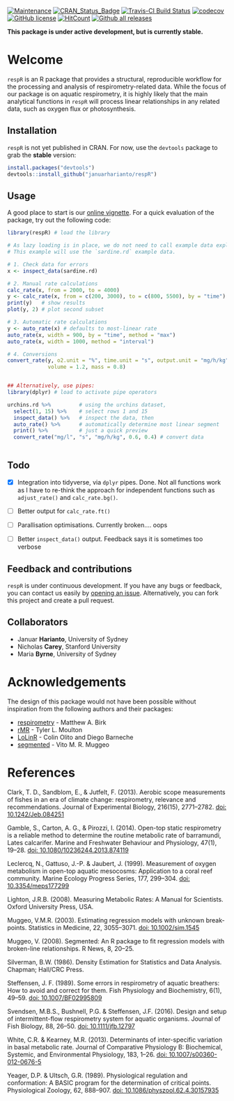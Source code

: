 

[![Maintenance](https://img.shields.io/badge/Maintained%3F-yes-green.svg)](https://GitHub.com/Naereen/StrapDown.js/graphs/commit-activity)
 [![CRAN\_Status\_Badge](http://www.r-pkg.org/badges/version/respR)](https://cran.r-project.org/package=respR) [![Travis-CI Build Status](https://travis-ci.org/januarharianto/respR.svg?branch=master)](https://travis-ci.org/januarharianto/respR) [![codecov](https://codecov.io/gh/januarharianto/respR/branch/master/graph/badge.svg)](https://codecov.io/gh/januarharianto/respR) [![GitHub license](https://img.shields.io/github/license/Naereen/StrapDown.js.svg)](https://github.com/Naereen/StrapDown.js/blob/master/LICENSE) [![HitCount](http://hits.dwyl.io/Naereen/badges.svg)](http://hits.dwyl.io/Naereen/badges)
[![Github all releases](https://img.shields.io/github/downloads/Naereen/StrapDown.js/total.svg)](https://GitHub.com/Naereen/StrapDown.js/releases/)

**This package is under active development, but is currently stable.**

# Welcome

`respR` is an R package that provides a structural, reproducible workflow for the processing and analysis of respirometry-related data. While the focus of our package is on aquatic respirometry, it is highly likely that the main analytical functions in `respR` will process linear relationships in any related data, such as oxygen flux or photosynthesis.


## Installation
`respR` is not yet published in CRAN. For now, use the `devtools` package to grab the **stable** version:

```r
install.packages("devtools")
devtools::install_github("januarharianto/respR")
```

## Usage

A good place to start is our [online vignette](https://januarharianto.github.io/respR/articles/respR.html). For a quick evaluation of the package, try out the following code:

```r
library(respR) # load the library

# As lazy loading is in place, we do not need to call example data explicitly.
# This example will use the `sardine.rd` example data.

# 1. Check data for errors
x <- inspect_data(sardine.rd)

# 2. Manual rate calculations
calc_rate(x, from = 2000, to = 4000)
y <- calc_rate(x, from = c(200, 3000), to = c(800, 5500), by = "time")
print(y)   # show results
plot(y, 2) # plot second subset

# 3. Automatic rate calculations
y <- auto_rate(x) # defaults to most-linear rate
auto_rate(x, width = 900, by = "time", method = "max")
auto_rate(x, width = 1000, method = "interval")

# 4. Conversions
convert_rate(y, o2.unit = "%", time.unit = "s", output.unit = "mg/h/kg",
             volume = 1.2, mass = 0.8)


## Alternatively, use pipes:
library(dplyr) # load to activate pipe operators

urchins.rd %>%         # using the urchins dataset,
  select(1, 15) %>%    # select rows 1 and 15
  inspect_data() %>%   # inspect the data, then
  auto_rate() %>%      # automatically determine most linear segment
  print() %>%          # just a quick preview
  convert_rate("mg/l", "s", "mg/h/kg", 0.6, 0.4) # convert data
  
```

## Todo

- [X] Integration into tidyverse, via `dplyr` pipes. Done. Not all functions work as I have to re-think the approach for independent functions such as `adjust_rate()` and `calc_rate.bg()`.
- [ ] Better output for `calc_rate.ft()`
- [ ] Parallisation optimisations. Currently broken.... oops
- [ ] Better `inspect_data()` output. Feedback says it is sometimes too verbose


## Feedback and contributions

`respR` is under continuous development. If you have any bugs or feedback, you can contact us easily by [opening an issue](https://github.com/januarharianto/respr/issues). Alternatively, you can fork this project and create a pull request.

## Collaborators

- Januar **Harianto**, University of Sydney
- Nicholas **Carey**, Stanford University
- Maria **Byrne**, University of Sydney


# Acknowledgements

The design of this package would not have been possible without inspiration from the following authors and their packages:

- [respirometry](https://cran.r-project.org/package=respirometry) - Matthew A. Birk
- [rMR](https://cran.r-project.org/package=rMR) - Tyler L. Moulton
- [LoLinR](https://github.com/colin-olito/LoLinR) - Colin Olito and Diego Barneche
- [segmented](https://cran.r-project.org/package=segmented) - Vito M. R. Muggeo



# References

Clark, T. D., Sandblom, E., & Jutfelt, F. (2013). Aerobic scope measurements of fishes in an era of climate change: respirometry, relevance and recommendations. Journal of Experimental Biology, 216(15), 2771–2782. [doi: 10.1242/Jeb.084251](https://doi.org/10.1242/Jeb.084251)

Gamble, S., Carton, A. G., & Pirozzi, I. (2014). Open-top static respirometry is a reliable method to determine the routine metabolic rate of barramundi, Lates calcarifer. Marine and Freshwater Behaviour and Physiology, 47(1), 19–28. [doi: 10.1080/10236244.2013.874119](https://doi.org/10.1080/10236244.2013.874119)

Leclercq, N., Gattuso, J.-P. & Jaubert, J. (1999). Measurement of oxygen metabolism in open-top aquatic mesocosms: Application to a coral reef community. Marine Ecology Progress Series, 177, 299–304. [doi: 10.3354/meps177299](https://doi.org/10.3354/meps177299)

Lighton, J.R.B. (2008). Measuring Metabolic Rates: A Manual for Scientists. Oxford University Press, USA.

Muggeo, V.M.R. (2003). Estimating regression models with unknown break-points. Statistics in Medicine, 22, 3055–3071. [doi: 10.1002/sim.1545](https://doi.org/10.1002/sim.1545)

Muggeo, V. (2008). Segmented: An R package to fit regression models with broken-line relationships. R News, 8, 20–25.

Silverman, B.W. (1986). Density Estimation for Statistics and Data Analysis. Chapman; Hall/CRC Press.

Steffensen, J. F. (1989). Some errors in respirometry of aquatic breathers: How to avoid and correct for them. Fish Physiology and Biochemistry, 6(1), 49–59. [doi: 10.1007/BF02995809](https://doi.org/10.1007/BF02995809)

Svendsen, M.B.S., Bushnell, P.G. & Steffensen, J.F. (2016). Design and setup of intermittent-flow respirometry system for aquatic organisms. Journal of Fish Biology, 88, 26–50. [doi: 10.1111/jfb.12797](https://doi.org/10.1111/jfb.12797)

White, C.R. & Kearney, M.R. (2013). Determinants of inter-specific variation in basal metabolic rate. Journal of Comparative Physiology B: Biochemical, Systemic, and Environmental Physiology, 183, 1–26. [doi: 10.1007/s00360-012-0676-5](https://doi.org/10.1007/s00360-012-0676-5)

Yeager, D.P. & Ultsch, G.R. (1989). Physiological regulation and conformation: A BASIC program for the determination of critical points. Physiological Zoology, 62, 888–907. [doi: 10.1086/physzool.62.4.30157935](https://doi.org/10.1086/physzool.62.4.30157935)
